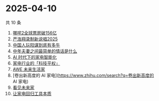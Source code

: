 # 2025-04-10

共 10 条

<!-- BEGIN ZHIHUSEARCH -->
<!-- 最后更新时间 Thu Apr 10 2025 14:22:04 GMT+0800 (China Standard Time) -->
1. [哪咤2全球票房破156亿](https://www.zhihu.com/search?q=哪咤2全球票房破156亿)
1. [严浩翔录制新说唱2025](https://www.zhihu.com/search?q=严浩翔录制新说唱2025)
1. [中国人玩阳谋到底有多牛](https://www.zhihu.com/search?q=中国人玩阳谋到底有多牛)
1. [中年夫妻之间最简单的情话是什么](https://www.zhihu.com/search?q=中年夫妻之间最简单的情话是什么)
1. [AI 时代下的家电智能化](https://www.zhihu.com/search?q=AI 时代下的家电智能化)
1. [家电行业的「科技平权」](https://www.zhihu.com/search?q=家电行业的「科技平权」)
1. [AWE 未来生活家](https://www.zhihu.com/search?q=AWE 未来生活家)
1. [卷出新高度的 AI 家电](https://www.zhihu.com/search?q=卷出新高度的 AI 家电)
1. [看见未来家](https://www.zhihu.com/search?q=看见未来家)
1. [让家电回归工具本质](https://www.zhihu.com/search?q=让家电回归工具本质)
<!-- END ZHIHUSEARCH -->
